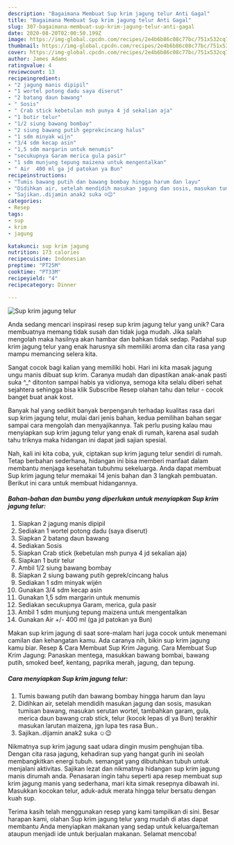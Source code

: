 ```yaml
---
description: "Bagaimana Membuat Sup krim jagung telur Anti Gagal"
title: "Bagaimana Membuat Sup krim jagung telur Anti Gagal"
slug: 307-bagaimana-membuat-sup-krim-jagung-telur-anti-gagal
date: 2020-08-20T02:00:50.199Z
image: https://img-global.cpcdn.com/recipes/2e4b6b86c08c77bc/751x532cq70/sup-krim-jagung-telur-foto-resep-utama.jpg
thumbnail: https://img-global.cpcdn.com/recipes/2e4b6b86c08c77bc/751x532cq70/sup-krim-jagung-telur-foto-resep-utama.jpg
cover: https://img-global.cpcdn.com/recipes/2e4b6b86c08c77bc/751x532cq70/sup-krim-jagung-telur-foto-resep-utama.jpg
author: James Adams
ratingvalue: 4
reviewcount: 13
recipeingredient:
- "2 jagung manis dipipil"
- "1 wortel potong dadu saya diserut"
- "2 batang daun bawang"
- " Sosis"
- " Crab stick kebetulan msh punya 4 jd sekalian aja"
- "1 butir telur"
- "1/2 siung bawang bombay"
- "2 siung bawang putih geprekcincang halus"
- "1 sdm minyak wijn"
- "3/4 sdm kecap asin"
- "1,5 sdm margarin untuk menumis"
- "secukupnya Garam merica gula pasir"
- "1 sdm munjung tepung maizena untuk mengentalkan"
- " Air  400 ml ga jd patokan ya Bun"
recipeinstructions:
- "Tumis bawang putih dan bawang bombay hingga harum dan layu"
- "Didihkan air, setelah mendidih masukan jagung dan sosis, masukan tumisan bawang, masukan serutan wortel, tambahkan garam, gula, merica daun bawang crab stick, telur (kocok lepas dl ya Bun) terakhir masukan larutan maizena, jgn lupa tes rasa Bun.."
- "Sajikan..dijamin anak2 suka ☺️😉"
categories:
- Resep
tags:
- sup
- krim
- jagung

katakunci: sup krim jagung 
nutrition: 173 calories
recipecuisine: Indonesian
preptime: "PT25M"
cooktime: "PT33M"
recipeyield: "4"
recipecategory: Dinner

---
```



![Sup krim jagung telur](https://img-global.cpcdn.com/recipes/2e4b6b86c08c77bc/751x532cq70/sup-krim-jagung-telur-foto-resep-utama.jpg)

Anda sedang mencari inspirasi resep sup krim jagung telur yang unik? Cara membuatnya memang tidak susah dan tidak juga mudah. Jika salah mengolah maka hasilnya akan hambar dan bahkan tidak sedap. Padahal sup krim jagung telur yang enak harusnya sih memiliki aroma dan cita rasa yang mampu memancing selera kita.

Sangat cocok bagi kalian yang memiliki hobi. Hari ini kita masak jagung ungu manis dibuat sup krim. Caranya mudah dan dipastikan anak-anak pasti suka ^_^ ditonton sampai habis ya vidionya, semoga kita selalu diberi sehat sejahtera sehingga bisa klik Subscribe Resep olahan tahu dan telur - cocok banget buat anak kost.

Banyak hal yang sedikit banyak berpengaruh terhadap kualitas rasa dari sup krim jagung telur, mulai dari jenis bahan, kedua pemilihan bahan segar sampai cara mengolah dan menyajikannya. Tak perlu pusing kalau mau menyiapkan sup krim jagung telur yang enak di rumah, karena asal sudah tahu triknya maka hidangan ini dapat jadi sajian spesial.


Nah, kali ini kita coba, yuk, ciptakan sup krim jagung telur sendiri di rumah. Tetap berbahan sederhana, hidangan ini bisa memberi manfaat dalam membantu menjaga kesehatan tubuhmu sekeluarga. Anda dapat membuat Sup krim jagung telur memakai 14 jenis bahan dan 3 langkah pembuatan. Berikut ini cara untuk membuat hidangannya.

<!--inarticleads1-->

##### Bahan-bahan dan bumbu yang diperlukan untuk menyiapkan Sup krim jagung telur:

1. Siapkan 2 jagung manis dipipil
1. Sediakan 1 wortel potong dadu (saya diserut)
1. Siapkan 2 batang daun bawang
1. Sediakan  Sosis
1. Siapkan  Crab stick (kebetulan msh punya 4 jd sekalian aja)
1. Siapkan 1 butir telur
1. Ambil 1/2 siung bawang bombay
1. Siapkan 2 siung bawang putih geprek/cincang halus
1. Sediakan 1 sdm minyak wijén
1. Gunakan 3/4 sdm kecap asin
1. Gunakan 1,5 sdm margarin untuk menumis
1. Sediakan secukupnya Garam, merica, gula pasir
1. Ambil 1 sdm munjung tepung maizena untuk mengentalkan
1. Gunakan  Air +/- 400 ml (ga jd patokan ya Bun)


Makan sup krim jagung di saat sore-malam hari juga cocok untuk menemani camilan dan kehangatan kamu. Ada caranya nih, bikin sup krim jagung kamu biar. Resep &amp; Cara Membuat Sup Krim Jagung. Cara Membuat Sup Krim Jagung: Panaskan mentega, masukkan bawang bombai, bawang putih, smoked beef, kentang, paprika merah, jagung, dan tepung. 

<!--inarticleads2-->

##### Cara menyiapkan Sup krim jagung telur:

1. Tumis bawang putih dan bawang bombay hingga harum dan layu
1. Didihkan air, setelah mendidih masukan jagung dan sosis, masukan tumisan bawang, masukan serutan wortel, tambahkan garam, gula, merica daun bawang crab stick, telur (kocok lepas dl ya Bun) terakhir masukan larutan maizena, jgn lupa tes rasa Bun..
1. Sajikan..dijamin anak2 suka ☺️😉


Nikmatnya sup krim jagung saat udara dingin musim penghujan tiba. Dengan cita rasa jagung, kehadiran sup yang hangat gurih ini seolah membangkitkan energi tubuh. semangat yang dibutuhkan tubuh untuk menjalani aktivitas. Sajikan lezat dan nikmatnya hidangan sup krim jagung manis dirumah anda. Penasaran ingin tahu seperti apa resep membuat sup krim jagung manis yang sederhana, mari kita simak resepnya dibawah ini. Masukkan kocokan telur, aduk-aduk merata hingga telur bersatu dengan kuah sup. 

Terima kasih telah menggunakan resep yang kami tampilkan di sini. Besar harapan kami, olahan Sup krim jagung telur yang mudah di atas dapat membantu Anda menyiapkan makanan yang sedap untuk keluarga/teman ataupun menjadi ide untuk berjualan makanan. Selamat mencoba!
